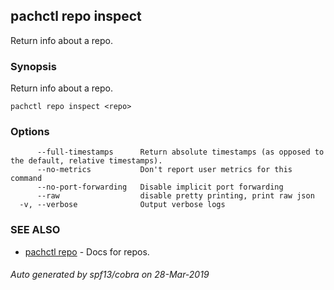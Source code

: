 ## pachctl repo inspect

Return info about a repo.

### Synopsis


Return info about a repo.

```
pachctl repo inspect <repo>
```

### Options

```
      --full-timestamps      Return absolute timestamps (as opposed to the default, relative timestamps).
      --no-metrics           Don't report user metrics for this command
      --no-port-forwarding   Disable implicit port forwarding
      --raw                  disable pretty printing, print raw json
  -v, --verbose              Output verbose logs
```

### SEE ALSO
* [pachctl repo](pachctl_repo.md)	 - Docs for repos.

###### Auto generated by spf13/cobra on 28-Mar-2019
